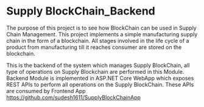 # Supply BlockChain_Backend
The purpose of this project is to see how BlockChain can be used in Supply Chain Management. This project implements a simple manufacturing supply chain in the form of a blockchain. All stages involved in the life cycle of a product from manufacturing till it reaches consumer are stored on the blockchain. 

This is the backend of the system which manages Supply BlockChain, all type of operations on Supply Blockchain are performed in this Module. Backend Module is implemented in ASP.NET Core WebApp which exposes REST APIs to perform all operations on the Supply BlockChain. These APIs are consumed by Frontend App https://github.com/sudesh1611/SupplyBlockChainApp
